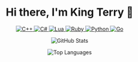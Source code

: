 <h1 align="center">Hi there, I'm King Terry 👋</h1>

<p align="center">
  <a href="https://github.com/hypix">
    <img src="https://img.shields.io/badge/C++-00599C?style=for-the-badge&logo=c%2B%2B&logoColor=white" alt="C++">
  </a>
  <a href="https://github.com/hypix">
    <img src="https://img.shields.io/badge/C%23-239120?style=for-the-badge&logo=c-sharp&logoColor=white" alt="C#">
  </a>
  <a href="https://github.com/hypix">
    <img src="https://img.shields.io/badge/Lua-2C2D72?style=for-the-badge&logo=lua&logoColor=white" alt="Lua">
  </a>
  <a href="https://github.com/hypix">
    <img src="https://img.shields.io/badge/Ruby-CC342D?style=for-the-badge&logo=ruby&logoColor=white" alt="Ruby">
  </a>
  <a href="https://github.com/hypix">
    <img src="https://img.shields.io/badge/Python-3776AB?style=for-the-badge&logo=python&logoColor=white" alt="Python">
  </a>
  <a href="https://github.com/hypix">
    <img src="https://img.shields.io/badge/Go-00ADD8?style=for-the-badge&logo=go&logoColor=white" alt="Go">
  </a>
</p>

<p align="center">
  <img src="https://github-readme-stats.vercel.app/api?username=hypix&show_icons=true&theme=radical" alt="GitHub Stats">
</p>

<p align="center">
  <img src="https://github-readme-stats.vercel.app/api/top-langs/?username=hypix&layout=compact&theme=radical" alt="Top Languages">
</p>
